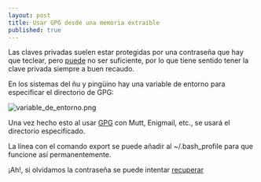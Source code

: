 ```yaml
---
layout: post
title: Usar GPG desde una memoria extraíble
published: true
---
```


Las claves privadas suelen estar protegidas por una contraseña que hay que teclear, pero [puede](https://www.schneier.com/blog/archives/2012/03/the_security_of_5.html) no ser suficiente, por lo que tiene sentido tener la clave privada siempre a buen recaudo.

En los sistemas del ñu y pingüino hay una variable de entorno para especificar el directorio de GPG:

![variable_de_entorno.png]({{site.baseurl}}/images/variable_de_entorno.png)


Una vez hecho esto al usar [GPG](https://emailselfdefense.fsf.org/es/) con Mutt, Enigmail, etc., se usará el directorio especificado.

La línea con el comando export se puede añadir al ~/.bash_profile para que funcione así permanentemente.

¡Ah!, si olvidamos la contraseña se puede intentar [recuperar](https://roguedaemon.net/rephrase/README.html)
